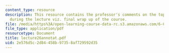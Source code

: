 ```yaml
---
content_type: resource
description: This resource contains the professor's comments on the topics covered
  during the lecture viz. final wrap up of the course.
file: /media/https%3A/open-learning-course-data-rc.s3.amazonaws.com/6-012-microelectronic-devices-and-circuits-fall-2005/2e576d5c2d84458b97358af729592d35_lecture26annotat.pdf
file_type: application/pdf
resourcetype: Document
title: lecture26annotat.pdf
uid: 2e576d5c-2d84-458b-9735-8af729592d35
---
```

